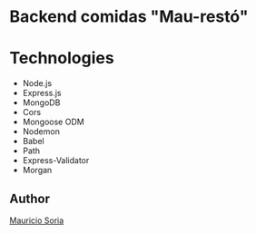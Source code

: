 # Backend comidas "Mau-restó"

# Technologies
- Node.js
- Express.js
- MongoDB
- Cors
- Mongoose ODM
- Nodemon
- Babel
- Path
- Express-Validator
- Morgan

## Author
[Mauricio Soria](https://github.com/MauricioSor)
